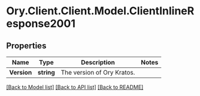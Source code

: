 # Ory.Client.Client.Model.ClientInlineResponse2001

## Properties

Name | Type | Description | Notes
------------ | ------------- | ------------- | -------------
**Version** | **string** | The version of Ory Kratos. | 

[[Back to Model list]](../README.md#documentation-for-models) [[Back to API list]](../README.md#documentation-for-api-endpoints) [[Back to README]](../README.md)

